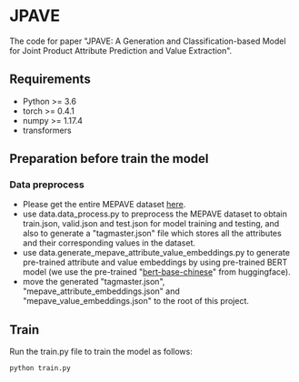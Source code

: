 # JPAVE
The code for paper "JPAVE: A Generation and Classification-based Model for Joint Product Attribute Prediction and Value Extraction".

## Requirements
+ Python >= 3.6
+ torch >= 0.4.1
+ numpy >= 1.17.4
+ transformers

## Preparation before train the model
### Data preprocess
+ Please get the entire MEPAVE dataset [here](https://github.com/jd-aig/JAVE).
+ use data.data_process.py to preprocess the MEPAVE dataset to obtain train.json, valid.json and test.json for model training and testing, and also to generate a "tagmaster.json" file which stores all the attributes and their corresponding values in the dataset.
+ use data.generate_mepave_attribute_value_embeddings.py to generate pre-trained attribute and value embeddings by using pre-trained BERT model (we use the pre-trained "[bert-base-chinese](https://huggingface.co/bert-base-chinese)" from huggingface).
+ move the generated "tagmaster.json", "mepave_attribute_embeddings.json" and "mepave_value_embeddings.json" to the root of this project.

## Train
Run the train.py file to train the model as follows:
```bash
python train.py
```

